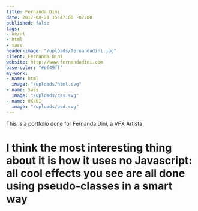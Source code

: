 ```yaml
---
title: Fernanda Dini
date: 2017-08-21 15:47:00 -07:00
published: false
tags:
- ux/ui
- html
- sass
header-image: "/uploads/fernandadini.jpg"
client: Fernanda Dini
website: http://www.fernandadini.com
base-color: "#ef49ff"
my-work:
- name: html
  image: "/uploads/html.svg"
- name: Sass
  image: "/uploads/css.svg"
- name: UX/UI
  image: "/uploads/psd.svg"
---
```


This is a portfolio done for Fernanda Dini, a VFX Artista

# I think the most interesting thing about it is how it uses no Javascript: all cool effects you see are all done using pseudo-classes in a smart way
